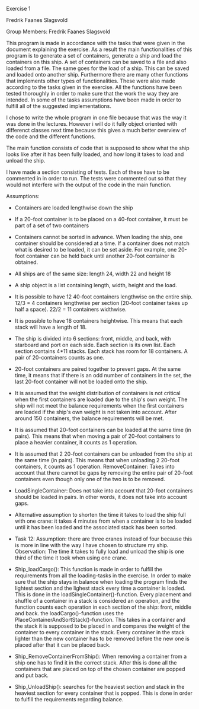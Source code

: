 Exercise 1

Fredrik Faanes Slagsvold

Group Members: Fredrik Faanes Slagsvold

This program is made in accordance with the tasks that were given in the document explaining the exercise. As a result the main functionalities of this program is to generate a set of containers, generate a ship and load the containers on this ship. A set of containers can be saved to a file and also loaded from a file. The same goes for the load of a ship. This can be saved and loaded onto another ship. Furthermore there are many other functions that implements other types of functionalities. These were also made according to the tasks given in the exercise. All the functions have been tested thoroughly in order to make sure that the work the way they are intended. In some of the tasks assumptions have been made in order to fulfill all of the suggested implementations.

I chose to write the whole program in one file because that was the way it was done in the lectures. However i will do it fully object oriented with differenct classes next time because this gives a much better overview of the code and the different functions.

The main function consists of code that is supposed to show what the ship looks like after it has been fully loaded, and how long it takes to load and unload the ship.

I have made a section consisting of tests. Each of these have to be commented in in order to run. The tests were commented out so that they would not interfere with the output of the code in the main function.

Assumptions:

- Containers are loaded lengthwise down the ship

- If a 20-foot container is to be placed on a 40-foot container, it must be part of a set of two containers

- Containers cannot be sorted in advance. When loading the ship, one container should be considered at a time. If a container does not match what is desired to be loaded, it can be set aside. For example, one 20-foot container can be held back until another 20-foot container is obtained.

- All ships are of the same size: length 24, width 22 and height 18

- A ship object is a list containing length, width, height and the load.

- It is possible to have 12 40-foot containers lengthwise on the entire ship.
12/3 = 4 containers lengthwise per section (20-foot container takes up half a space). 22/2 = 11 containers widthwise.

- It is possible to have 18 containers heightwise. This means that each stack will have a length of 18.

- The ship is divided into 6 sections: front, middle, and back, with starboard and port on each side. Each section is its own list. Each section contains 4*11 stacks. Each stack has room for 18 containers. A pair of 20-containers counts as one.

- 20-foot containers are paired together to prevent gaps. At the same time, it means that if there is an odd number of containers in the set, the last 20-foot container will not be loaded onto the ship.

- It is assumed that the weight distribution of containers is not critical when the first containers are loaded due to the ship's own weight. The ship will not meet the balance requirements when the first containers are loaded if the ship's own weight is not taken into account. After around 150 containers, the balance requirements will be met.

- It is assumed that 20-foot containers can be loaded at the same time (in pairs). This means that when moving a pair of 20-foot containers to place a heavier container, it counts as 1 operation.

- It is assumed that 2 20-foot containers can be unloaded from the ship at the same time (in pairs). This means that when unloading 2 20-foot containers, it counts as 1 operation.
RemoveContainer: Takes into account that there cannot be gaps by removing the entire pair of 20-foot containers even though only one of the two is to be removed.

- LoadSingleContainer: Does not take into account that 20-foot containers should be loaded in pairs. In other words, it does not take into account gaps.

- Alternative assumption to shorten the time it takes to load the ship full with one crane: it takes 4 minutes from when a container is to be loaded until it has been loaded and the associated stack has been sorted.

- Task 12: Assumption: there are three cranes instead of four because this is more in line with the way I have chosen to structure my ship. Observation: The time it takes to fully load and unload the ship is one third of the time it took when using one crane. 

- Ship_loadCargo(): This function is made in order to fulfill the requirements from all the loading-tasks in the exercise. In order to make sure that the ship stays in balance when loading the program finds the lightest section and the lighest stack every time a container is loaded. This is done in the loadSingleContainer()-function. Every placement and shuffle of a container in a stack is considered an operation, and the function counts each operation in each section of the ship: front, middle and back. the loadCargo()-function uses the PlaceContainerAndSortStack()-function. This takes in a container and the stack it is supposed to be placed in and compares the weight of the container to every container in the stack. Every container in the stack lighter than the new container has to be removed before the new one is placed after that it can be placed back. 

- Ship_RemoveContainerFromShip(): When removing a container from a ship one has to find it in the correct stack. After this is done all the containers that are placed on top of the chosen container are popped and put back. 

- Ship_UnloadShip(): searches for the heaviest section and stack in the heaviest section for every container that is popped. This is done in order to fulfill the requirements regarding balance.